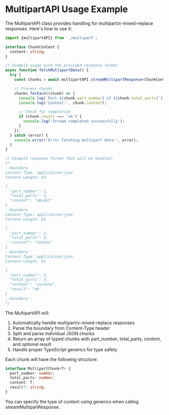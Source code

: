 # MultipartAPI Usage Example

The MultipartAPI class provides handling for multipart/x-mixed-replace responses. Here's how to use it:

```typescript
import {multipartAPI} from './multipart';

interface ChunkContent {
  content: string;
}

// Example usage with the provided response format
async function fetchMultipartData() {
  try {
    const chunks = await multipartAPI.streamMultipartResponse<ChunkContent>('/your-endpoint');

    // Process chunks
    chunks.forEach((chunk) => {
      console.log(`Part ${chunk.part_number} of ${chunk.total_parts}`);
      console.log('Content:', chunk.content);

      // Check for completion
      if (chunk.result === 'ok') {
        console.log('Stream completed successfully');
      }
    });
  } catch (error) {
    console.error('Error fetching multipart data:', error);
  }
}

// Example response format that will be handled:
/*
--boundary
Content-Type: application/json
Content-Length: 63

{
  "part_number": 1,
  "total_parts": 3,
  "content": "abcdef"
}
--boundary
Content-Type: application/json
Content-Length: 63

{
  "part_number": 2,
  "total_parts": 3,
  "content": "fedcba"
}
--boundary
Content-Type: application/json
Content-Length: 81

{
  "part_number": 3,
  "total_parts": 3,
  "content": "xxxxxxx",
  "result": "ok"
}
--boundary--
*/
```

The MultipartAPI will:

1. Automatically handle multipart/x-mixed-replace responses
2. Parse the boundary from Content-Type header
3. Split and parse individual JSON chunks
4. Return an array of typed chunks with part_number, total_parts, content, and optional result
5. Handle proper TypeScript generics for type safety

Each chunk will have the following structure:

```typescript
interface MultipartChunk<T> {
  part_number: number;
  total_parts: number;
  content: T;
  result?: string;
}
```

You can specify the type of content using generics when calling streamMultipartResponse.
